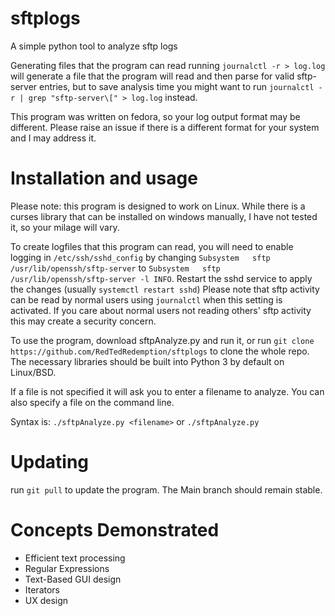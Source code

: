 # sftplogs
A simple python tool to analyze sftp logs

Generating files that the program can read
running `journalctl -r > log.log` will generate a file that the program will read and then parse for valid sftp-server entries, but to save analysis time you might
want to run `journalctl -r | grep "sftp-server\[" > log.log` instead.

This program was written on fedora, so your log output format may be different. Please raise an issue if there is a different format for your system and I may address it.

# Installation and usage
Please note: this program is designed to work on Linux. While there is a curses library that can be installed on windows manually, I have not tested it, so your milage will vary.

To create logfiles that this program can read, you will need to enable logging in `/etc/ssh/sshd_config` by changing `Subsystem   sftp    /usr/lib/openssh/sftp-server` to 
`Subsystem   sftp    /usr/lib/openssh/sftp-server -l INFO`. Restart the sshd service to apply the changes (usually `systemctl restart sshd`) Please note that sftp activity can be read by normal users using `journalctl` when this setting is activated. If you care about normal users not reading others' sftp activity this may create a security concern.

To use the program, download sftpAnalyze.py and run it, or run `git clone https://github.com/RedTedRedemption/sftplogs` to clone the whole repo. The necessary libraries should be built into Python 3 by default on Linux/BSD.

If a file is not specified it will ask you to enter a filename to analyze.
You can also specify a file on the command line.

Syntax is:
`./sftpAnalyze.py <filename>` or
`./sftpAnalyze.py`

# Updating
run `git pull` to update the program. The Main branch should remain stable.

# Concepts Demonstrated
+ Efficient text processing
+ Regular Expressions
+ Text-Based GUI design
+ Iterators
+ UX design

